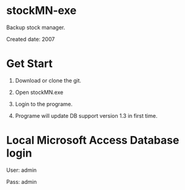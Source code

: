 stockMN-exe
===========

Backup stock manager. 

Created date: 2007

Get Start
=========

1. Download or clone the git.

2. Open stockMN.exe

3. Login to the programe.

4. Programe will update DB support version 1.3 in first time.

Local Microsoft Access Database login
=====================================

User: admin

Pass: admin
